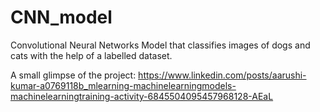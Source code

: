 # CNN_model
Convolutional Neural Networks Model that classifies images of dogs and cats with the help of a labelled dataset.

A small glimpse of the project: https://www.linkedin.com/posts/aarushi-kumar-a0769118b_mlearning-machinelearningmodels-machinelearningtraining-activity-6845504095457968128-AEaL
